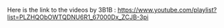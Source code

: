 Here is the link to the videos by 3B1B : https://www.youtube.com/playlist?list=PLZHQObOWTQDNU6R1_67000Dx_ZCJB-3pi
